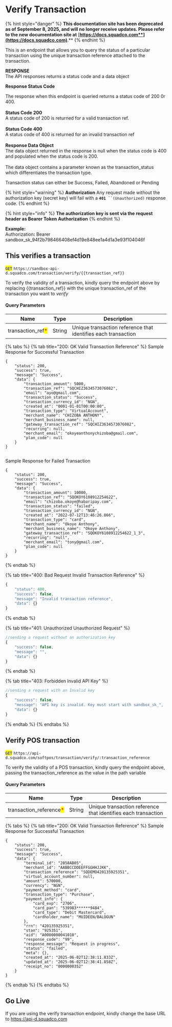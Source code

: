 # Verify Transaction

{% hint style="danger" %}
**This documentation site has been deprecated as of September 8, 2025, and will no longer receive updates. Please refer to the new documentation site at** [**https://docs.squadco.com**](https://docs.squadco.com)**.**
{% endhint %}

This is an endpoint that allows you to query the status of a particular transaction using the unique transaction reference attached to the transaction.

**RESPONSE**\
The API responses returns a status code and a data object

**Response Status Code**

The response when this endpoint is queried returns a status code of 200 0r 400.\
\
**Status Code 200**\
A status code of 200 is returned for a valid transaction ref.\
\
**Status Code 400**\
A status code of 400 is returned for an invalid transaction ref\
\
**Response Data Object**\
The data object returned in the response is null when the status code is 400 and populated when the status code is 200.\
\
The data object contains a parameter known as the transaction\_status which differentiates the transaction type.

Transaction status can either be Success, Failed, Abandoned or Pending

{% hint style="warning" %}
**Authorization** Any request made without the authorization key (secret key) will fail with a **`401`**` ``(Unauthorized)` response code.
{% endhint %}

{% hint style="info" %}
**The authorization key is sent via the request header as Bearer Token Authorization**
{% endhint %}

**Example:**\
Authorizatio&#x6E;**:** Bearer sandbox\_sk\_94f2b798466408ef4d19e848ee1a4d1a3e93f104046f

## This verifies a transaction

<mark style="color:blue;">`GET`</mark> `https://sandbox-api-d.squadco.com/transaction/verify/{{transaction_ref}}`

To verify the validity of a transaction, kindly query the endpoint above by replacing \{{transaction\_ref\}} with the unique transaction\_ref of the transaction you want to _verify_

#### Query Parameters

| Name                                               | Type   | Description                                                   |
| -------------------------------------------------- | ------ | ------------------------------------------------------------- |
| transaction\_ref<mark style="color:red;">\*</mark> | String | Unique transaction reference that identifies each transaction |

{% tabs %}
{% tab title="200: OK Valid Transaction Reference" %}
Sample Response for Successful Transaction

```
{
    "status": 200,
    "success": true,
    "message": "Success",
    "data": {
        "transaction_amount": 5000,
        "transaction_ref": "SQCHIZ3634573076082",
        "email": "ayo@gmail.com",
        "transaction_status": "Success",
        "transaction_currency_id": "NGN",
        "created_at": "0001-01-01T00:00:00",
        "transaction_type": "VirtualAccount",
        "merchant_name": "CHIZOBA ANTHONY",
        "merchant_business_name": null,
        "gateway_transaction_ref": "SQCHIZ3634573076082",
        "recurring": null,
        "merchant_email": "okoyeanthonychizoba@gmail.com",
        "plan_code": null
    }
}


```

Sample Response for Failed Transaction

```
{
    "status": 200,
    "success": true,
    "message": "Success",
    "data": {
        "transaction_amount": 10000,
        "transaction_ref": "SQOKOY6108912254622",
        "email": "chizoba.okoye@habaripay.com",
        "transaction_status": "failed",
        "transaction_currency_id": "NGN",
        "created_at": "2022-07-12T13:46:26.866",
        "transaction_type": "card",
        "merchant_name": "Okoye Anthony",
        "merchant_business_name": "Okoye Anthony",
        "gateway_transaction_ref": "SQOKOY6108912254622_1_3",
        "recurring": "null",
        "merchant_email": "tony@gmail.com",
        "plan_code": null
    }
}
```
{% endtab %}

{% tab title="400: Bad Request Invalid Transaction Reference" %}
```javascript
{
    "status": 400,
    "success": false,
    "message": "Invalid transaction reference",
    "data": {}
}
```
{% endtab %}

{% tab title="401: Unauthorized Unauthorized Request" %}
```javascript
//sending a request without an authorization key
{
    "success": false,
    "message": "",
    "data": {}
}
```
{% endtab %}

{% tab title="403: Forbidden Invalid API Key" %}
```javascript
//sending a request with an Invalid key
{
    "success": false,
    "message": "API key is invalid. Key must start with sandbox_sk_",
    "data": {}
}
```
{% endtab %}
{% endtabs %}

## Verify POS transaction

<mark style="color:blue;">`GET`</mark> `https://api-d.squadco.com/softpos/transaction/verify/:transaction_reference`

To verify the validity of a POS transaction, kindly query the endpoint above, passing the transaction\_reference as the value in the path variable

#### Query Parameters

| Name                                                     | Type   | Description                                                   |
| -------------------------------------------------------- | ------ | ------------------------------------------------------------- |
| transaction\_reference<mark style="color:red;">\*</mark> | String | Unique transaction reference that identifies each transaction |

{% tabs %}
{% tab title="200: OK Valid Transaction Reference" %}
Sample Response for Successful Transaction

```
{
    "status": 200,
    "success": true,
    "message": "Success",
    "data": {
        "terminal_id": "2058AB05",
        "merchant_id": "AABBCCDDEEFFGGHHJJKK",
        "transaction_reference": "SQDEMO420135925351",
        "virtual_account_number": null,
        "amount": 570000,
        "currency": "NGN",
        "payment_method": "card",
        "transaction_type": "Purchase",
        "payment_info": {
            "card_exp": "2706",
            "card_pan": "539983******9484",
            "card_type": "Debit Mastercard",
            "cardholder_name": "MUIDEEN/BALOGUN"
        },
        "rrn": "420135925351",
        "stan": "925351",
        "aid": "A0000000041010",
        "response_code": "99",
        "response_message": "Request in progress",
        "status": "failed",
        "meta": {},
        "created_at": "2025-06-02T12:38:11.833Z",
        "updated_at": "2025-06-02T12:38:41.858Z",
        "receipt_no": "0000000352"
    }
}
```


{% endtab %}
{% endtabs %}

## Go Live

If you are using the verify transaction endpoint, kindly change the base URL to https://api-d.squadco.com
